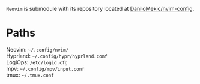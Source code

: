 `Neovim` is submodule with its repository located at [DaniloMekic/nvim-config](https://github.com/DaniloMekic/nvim-config).

# Paths
Neovim: `~/.config/nvim/`  
Hyprland: `~/.config/hypr/hyprland.conf`  
LogiOps: `/etc/logid.cfg`  
mpv: `~/.config/mpv/input.conf`  
tmux: `~/.tmux.conf`  
